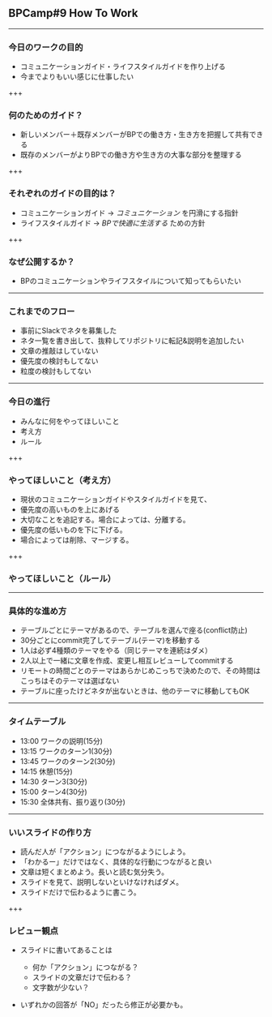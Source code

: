 ## BPCamp#9 How To Work 

---

### 今日のワークの目的

* コミュニケーションガイド・ライフスタイルガイドを作り上げる
* 今までよりもいい感じに仕事したい

+++

### 何のためのガイド？

* 新しいメンバー＋既存メンバーがBPでの働き方・生き方を把握して共有できる
* 既存のメンバーがよりBPでの働き方や生き方の大事な部分を整理する

+++

### それぞれのガイドの目的は？

* コミュニケーションガイド -> *コミュニケーション* を円滑にする指針
* ライフスタイルガイド -> *BPで快適に生活する* ための方針　

+++

### なぜ公開するか？

* BPのコミュニケーションやライフスタイルについて知ってもらいたい

---

### これまでのフロー

* 事前にSlackでネタを募集した
* ネタ一覧を書き出して、抜粋してリポジトリに転記&説明を追加したい
* 文章の推敲はしていない
* 優先度の検討もしてない 
* 粒度の検討もしてない

---

### 今日の進行

* みんなに何をやってほしいこと
* 考え方
* ルール

+++

### やってほしいこと（考え方）

* 現状のコミュニケーションガイドやスタイルガイドを見て、
* 優先度の高いものを上にあげる
* 大切なことを追記する。場合によっては、分離する。
* 優先度の低いものを下に下げる。
* 場合によっては削除、マージする。

+++

### やってほしいこと（ルール）


---

### 具体的な進め方

* テーブルごとにテーマがあるので、テーブルを選んで座る(conflict防止)
* 30分ごとにcommit完了してテーブル(テーマ)を移動する
* 1人は必ず4種類のテーマをやる（同じテーマを連続はダメ）
* 2人以上で一緒に文章を作成、変更し相互レビューしてcommitする
* リモートの時間ごとのテーマはあらかじめこっちで決めたので、その時間はこっちはそのテーマは選ばない
* テーブルに座ったけどネタが出ないときは、他のテーマに移動してもOK

---

### タイムテーブル

* 13:00 ワークの説明(15分)
* 13:15 ワークのターン1(30分)
* 13:45 ワークのターン2(30分)
* 14:15 休憩(15分)
* 14:30 ターン3(30分)
* 15:00 ターン4(30分)
* 15:30 全体共有、振り返り(30分)

---

### いいスライドの作り方

* 読んだ人が「アクション」につながるようにしよう。
* 「わかるー」だけではなく、具体的な行動につながると良い
* 文章は短くまとめよう。長いと読む気分失う。
* スライドを見て、説明しないといけなければダメ。
* スライドだけで伝わるように書こう。

+++

### レビュー観点

* スライドに書いてあることは
  * 何か「アクション」につながる？
  * スライドの文章だけで伝わる？
  * 文字数が少ない？ 

* いずれかの回答が「NO」だったら修正が必要かも。
